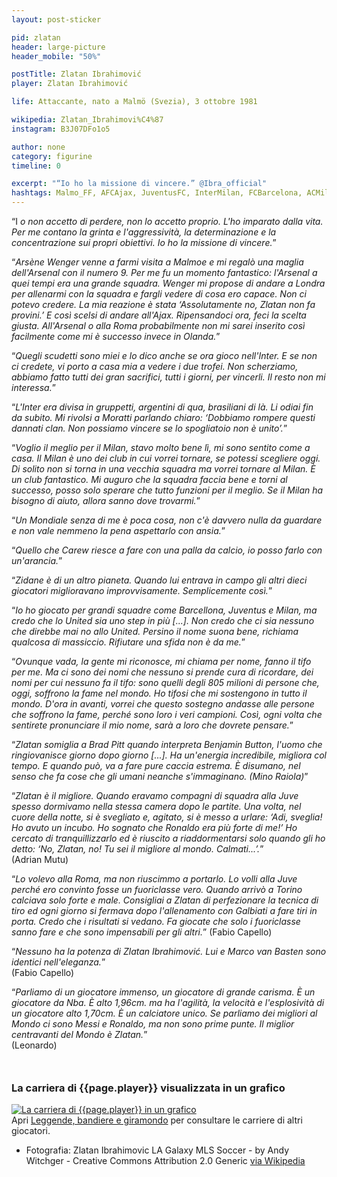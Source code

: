 ```yaml
---
layout: post-sticker

pid: zlatan
header: large-picture
header_mobile: "50%"

postTitle: Zlatan Ibrahimović
player: Zlatan Ibrahimović

life: Attaccante, nato a Malmö (Svezia), 3 ottobre 1981

wikipedia: Zlatan_Ibrahimovi%C4%87
instagram: B3J07DFo1o5

author: none
category: figurine
timeline: 0

excerpt: "“Io ho la missione di vincere.” @Ibra_official"
hashtags: Malmo_FF, AFCAjax, JuventusFC, InterMilan, FCBarcelona, ACMilan, PSG, MUFC, LAGalaxy, ZLATAN
---
```

“I _o non accetto di perdere, non lo accetto proprio. L'ho imparato dalla vita. Per me contano la grinta e l'aggressività, la determinazione e la concentrazione sui propri obiettivi. Io ho la missione di vincere._”

“_Arsène Wenger venne a farmi visita a Malmoe e mi regalò una maglia dell'Arsenal con il numero 9. Per me fu un momento fantastico: l'Arsenal a quei tempi era una grande squadra. Wenger mi propose di andare a Londra per allenarmi con la squadra e fargli vedere di cosa ero capace. Non ci potevo credere. La mia reazione è stata ‘Assolutamente no, Zlatan non fa provini.’ E così scelsi di andare all'Ajax. Ripensandoci ora, feci la scelta giusta. All'Arsenal o alla Roma probabilmente non mi sarei inserito così facilmente come mi è successo invece in Olanda._”

“_Quegli scudetti sono miei e lo dico anche se ora gioco nell'Inter. E se non ci credete, vi porto a casa mia a vedere i due trofei. Non scherziamo, abbiamo fatto tutti dei gran sacrifici, tutti i giorni, per vincerli. Il resto non mi interessa._”

“_L'Inter era divisa in gruppetti, argentini di qua, brasiliani di là. Li odiai fin da subito. Mi rivolsi a Moratti parlando chiaro: ‘Dobbiamo rompere questi dannati clan. Non possiamo vincere se lo spogliatoio non è unito’._”

“_Voglio il meglio per il Milan, stavo molto bene lì, mi sono sentito come a casa. Il Milan è uno dei club in cui vorrei tornare, se potessi scegliere oggi. Di solito non si torna in una vecchia squadra ma vorrei tornare al Milan. È un club fantastico. Mi auguro che la squadra faccia bene e torni al successo, posso solo sperare che tutto funzioni per il meglio. Se il Milan ha bisogno di aiuto, allora sanno dove trovarmi._”

“_Un Mondiale senza di me è poca cosa, non c'è davvero nulla da guardare e non vale nemmeno la pena aspettarlo con ansia._”

“_Quello che Carew riesce a fare con una palla da calcio, io posso farlo con un'arancia._”

“_Zidane è di un altro pianeta. Quando lui entrava in campo gli altri dieci giocatori miglioravano improvvisamente. Semplicemente così._”

“_Io ho giocato per grandi squadre come Barcellona, Juventus e Milan, ma credo che lo United sia uno step in più [...]. Non credo che ci sia nessuno che direbbe mai no allo United. Persino il nome suona bene, richiama qualcosa di massiccio. Rifiutare una sfida non è da me._”

“_Ovunque vada, la gente mi riconosce, mi chiama per nome, fanno il tifo per me. Ma ci sono dei nomi che nessuno si prende cura di ricordare, dei nomi per cui nessuno fa il tifo: sono quelli degli 805 milioni di persone che, oggi, soffrono la fame nel mondo. Ho tifosi che mi sostengono in tutto il mondo. D'ora in avanti, vorrei che questo sostegno andasse alle persone che soffrono la fame, perché sono loro i veri campioni. Così, ogni volta che sentirete pronunciare il mio nome, sarà a loro che dovrete pensare._”

“_Zlatan somiglia a Brad Pitt quando interpreta Benjamin Button, l'uomo che ringiovanisce giorno dopo giorno [...]. Ha un'energia incredibile, migliora col tempo. E quando può, va a fare pure caccia estrema. È disumano, nel senso che fa cose che gli umani neanche s'immaginano. (Mino Raiola)_”

“_Zlatan è il migliore. Quando eravamo compagni di squadra alla Juve spesso dormivamo nella stessa camera dopo le partite. Una volta, nel cuore della notte, si è svegliato e, agitato, si è messo a urlare: ‘Adi, sveglia! Ho avuto un incubo. Ho sognato che Ronaldo era più forte di me!’ Ho cercato di tranquillizzarlo ed è riuscito a riaddormentarsi solo quando gli ho detto: ‘No, Zlatan, no! Tu sei il migliore al mondo. Calmati...’._”  
(Adrian Mutu)

“_Lo volevo alla Roma, ma non riuscimmo a portarlo. Lo volli alla Juve perché ero convinto fosse un fuoriclasse vero. Quando arrivò a Torino calciava solo forte e male. Consigliai a Zlatan di perfezionare la tecnica di tiro ed ogni giorno si fermava dopo l'allenamento con Galbiati a fare tiri in porta. Credo che i risultati si vedano. Fa giocate che solo i fuoriclasse sanno fare e che sono impensabili per gli altri._”   (Fabio Capello)

“_Nessuno ha la potenza di Zlatan Ibrahimović. Lui e Marco van Basten sono identici nell'eleganza._”  
(Fabio Capello) 

“_Parliamo di un giocatore immenso, un giocatore di grande carisma. È un giocatore da Nba. È alto 1,96cm. ma ha l'agilità, la velocità e l'esplosività di un giocatore alto 1,70cm. È un calciatore unico. Se parliamo dei migliori al Mondo ci sono Messi e Ronaldo, ma non sono prime punte. Il miglior centravanti del Mondo è Zlatan._”  
(Leonardo)

<div style="margin-top: 50px;">
<h3>La carriera di {{page.player}} visualizzata in un grafico</h3>
<a href="/leggende-bandiere-e-giramondo" title="La carriera di {{page.player}} visualizzata in un grafico"><img class="responsive-img w100 border" src="{{site.baseurl}}/assets/pics/careers/{{page.pid}}.png" alt="La carriera di {{page.player}} in un grafico"/></a>
</div>
Apri <a href="/leggende-bandiere-e-giramondo" title="La carriera di {{page.player}} visualizzata in un grafico">Leggende, bandiere e giramondo</a> per consultare le carriere di altri giocatori.


<div class="post-disclaimer">
<ul>
  <li>Fotografia: Zlatan Ibrahimovic LA Galaxy MLS Soccer - by Andy Witchger -  Creative Commons Attribution 2.0 Generic <a href="https://commons.wikimedia.org/wiki/File:Zlatan_Ibrahimovic_LA_Galaxy_MLS_Soccer_(47640670062).jpg">via Wikipedia</a></li>
</ul>
</div>
